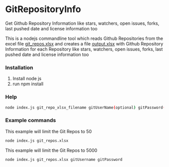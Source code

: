 # GitRepositoryInfo
Get Github Repository Information like stars, watchers, open issues, forks, last pushed date and license information too

This is a nodejs commandline tool which reads Github Repositories from the excel file [git_repos.xlsx](./git_repos.xlsx) and creates a file [output.xlsx](./output.xlsx) with Github Repository Information for each Repository like stars, watchers, open issues, forks, last pushed date and license information too


### Installation
1. Install node js
2. run npm install

### Help
```sh
node index.js git_repo_xlsx_filename gitUserName(optional) gitPassword(optional)
```

### Example commands

This example will limit the Git Repos to 50
```sh
node index.js git_repos.xlsx
```

This example will limit the Git Repos to 5000
```sh
node index.js git_repos.xlsx gitUsername gitPassword
```
